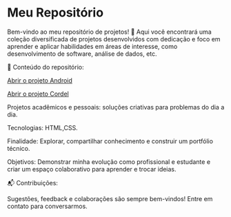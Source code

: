 # Meu Repositório 

Bem-vindo ao meu repositório de projetos! 🚀 Aqui você encontrará uma coleção diversificada de projetos desenvolvidos com dedicação e foco em aprender e aplicar habilidades em áreas de interesse, como desenvolvimento de software, análise de dados, etc.

🔹 Conteúdo do repositório:

<a href="https://rangelzin.github.io/projeto-android/android.html" target="_blank"> Abrir o projeto Android</a>

<a href="https://rangelzin.github.io/projeto-cordel/projeto-cordel.html" target="_blank"> Abrir o projeto Cordel</a>

Projetos acadêmicos e pessoais: soluções criativas para problemas do dia a dia.

Tecnologias: HTML,CSS.

Finalidade: Explorar, compartilhar conhecimento e construir um portfólio técnico.

Objetivos: Demonstrar minha evolução como profissional e estudante e criar um espaço colaborativo para aprender e trocar ideias.

📬 Contribuições:

Sugestões, feedback e colaborações são sempre bem-vindos! Entre em contato para conversarmos.